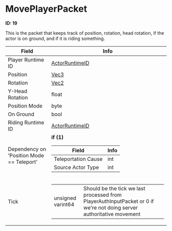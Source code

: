 # MovePlayerPacket

__ID: 19__

This is the packet that keeps track of position, rotation, head rotation, if the actor is on ground, and if it is riding something.

<table><thead><tr><th>Field</th><th>Info</th></tr></thead><tbody>
<tr><td>Player Runtime ID</td><td><a href="../types/ActorRuntimeID.md">ActorRuntimeID</a></td></tr>
<tr><td>Position</td><td><a href="../types/Vec3.md">Vec3</a></td></tr>
<tr><td>Rotation</td><td><a href="../types/Vec2.md">Vec2</a></td></tr>
<tr><td>Y-Head Rotation</td><td>float</td></tr>
<tr><td>Position Mode</td><td>byte</td></tr>
<tr><td>On Ground</td><td>bool</td></tr>
<tr><td>Riding Runtime ID</td><td><a href="../types/ActorRuntimeID.md">ActorRuntimeID</a></td></tr>
<tr><td>Dependency on 'Position Mode == Teleport'</td><td><b>if (1)</b><br>
  <table><thead><tr><th>Field</th><th>Info</th></tr></thead><tbody>
  <tr><td>Teleportation Cause</td><td>int</td></tr>
  <tr><td>Source Actor Type</td><td>int</td></tr>
  </tbody></table></td></tr>
<tr><td>Tick</td><td><table><tbody><tr><td>unsigned varint64</td><td>Should be the tick we last processed from PlayerAuthInputPacket or 0 if we're not doing server authoritative movement</td></tr></tbody></table></td></tr>
</tbody></table>